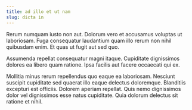 ```yaml
---
title: ad illo et ut nam
slug: dicta in
---
```


Rerum numquam iusto non aut. Dolorum vero et accusamus voluptas ut laboriosam. Fuga consequatur laudantium quam illo rerum non nihil quibusdam enim. Et quas ut fugit aut sed quo.

Assumenda repellat consequatur magni itaque. Cupiditate dignissimos dolores ea libero quam ratione. Ipsa facilis aut facere occaecati qui ex.

Mollitia minus rerum repellendus quo eaque ea laboriosam. Nesciunt suscipit cupiditate sed quaerat illo eaque delectus doloremque. Blanditiis excepturi est officiis. Dolorem aperiam repellat. Quis nemo dignissimos dolor vel dignissimos esse natus cupiditate. Quia dolorum delectus sit ratione et nihil.
